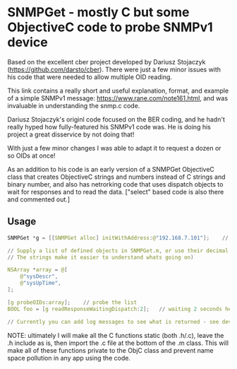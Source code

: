# SNMPGet - mostly C but some ObjectiveC code to probe SNMPv1 device

Based on the excellent cber project developed by Dariusz Stojaczyk (https://github.com/darsto/cber). There were just a few minor issues with his code that were needed to allow multiple OID reading.

This link contains a really short and useful explanation, format, and example of a simple SNMPv1 message: https://www.rane.com/note161.html, and was invaluable in understanding the snmp.c code.

Dariusz Stojaczyk's originl code focused on the BER coding, and he hadn't really hyped how fully-featured his SNMPv1 code was. He is doing his project a great disservice by not doing that!

With just a few minor changes I was able to adapt it to request a dozen or so OIDs at once!

As an addition to his code is an early version of a SNMPGet ObjectiveC class that creates ObjectiveC strings and numbers instead of C strings and binary number, and also has netrorking code that uses dispatch objects to wait for responses and to read the data. ["select" based code is also there and commented out.]

## Usage

```c
SNMPGet *g = [[SNMPGet alloc] initWithAddress:@"192.168.7.101"];    // you supply the address

// Supply a list of defined objects in SNMPGet.m, or use their decimal dotted values
// The strings make it easier to understand whats going on)

NSArray *array = @[
    @"sysDescr",
    @"sysUpTime",
];

[g probeOIDs:array];    // probe the list
BOOL foo = [g readResponseWaitingDispatch:2];   // waiting 2 seconds here, results are in the SNMPGet object

// Currently you can add log messages to see what is returned - see devices[@"192.168.7.101"]

```

NOTE: ultimately I will make all the C functions static (both .h/.c), leave the .h include as is, then import the .c file at the bottom of the .m class. This will make all of these functions private to the ObjC class and prevent name space pollution in any app using the code.
